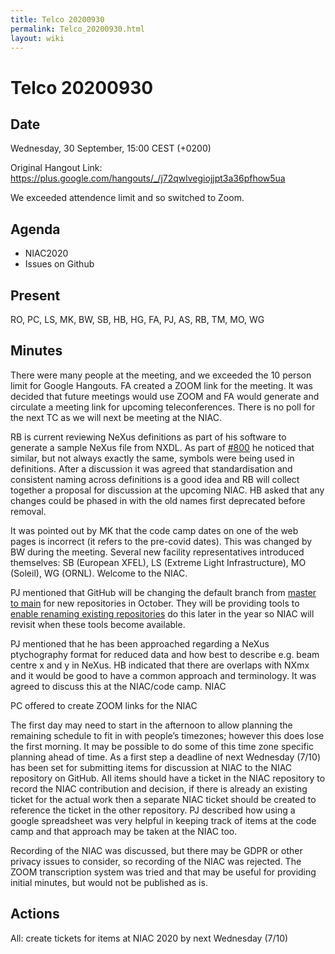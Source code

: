 ```yaml
---
title: Telco 20200930
permalink: Telco_20200930.html
layout: wiki
---
```

Telco 20200930
==============

Date
----

Wednesday, 30 September, 15:00 CEST (+0200)

<!-- end of autogeneration -->

Original Hangout Link:
<https://plus.google.com/hangouts/_/j72qwlvegiojjpt3a36pfhow5ua>

We exceeded attendence limit and so switched to Zoom.

Agenda
------
   * NIAC2020
   * Issues on Github

Present
--------
RO, PC, LS, MK, BW, SB, HB, HG, FA, PJ, AS, RB, TM, MO, WG

Minutes
--------

There were many people at the meeting, and we exceeded the 10 person limit for Google Hangouts. FA created a ZOOM link for the meeting. It was decided that future meetings would use ZOOM and FA would generate and circulate a meeting link for upcoming teleconferences. There is no poll for the next TC as we will next be meeting at the NIAC.

RB is current reviewing NeXus definitions as part of his software to generate a sample NeXus file from NXDL. As part of [#800](https://github.com/nexusformat/definitions/issues/800) he noticed that similar, but not always exactly the same, symbols were being used in definitions. After a discussion it was agreed that standardisation and consistent naming across definitions is a good idea and RB will collect together a proposal for discussion at the upcoming NIAC. HB asked that any changes could be phased in with the old names first deprecated before removal. 

It was pointed out by MK that the code camp dates on one of the web pages is incorrect (it refers to the pre-covid dates). This was changed by BW during the meeting. 
Several new facility representatives introduced themselves: SB (European XFEL), LS (Extreme Light Infrastructure), MO (Soleil), WG (ORNL). Welcome to the NIAC.

PJ mentioned that GitHub will be changing the default branch from [master to main](https://www.zdnet.com/article/github-to-replace-master-with-main-starting-next-month/) for new repositories in October. They will be providing tools to [enable renaming existing repositories](https://github.com/github/renaming) do this later in the year so NIAC will revisit when these tools become available.

PJ mentioned that he has been approached regarding a NeXus ptychography format for reduced data and how best to describe e.g. beam centre x and y in NeXus. HB indicated that there are overlaps with NXmx and it would be good to have a common approach and terminology. It was agreed to discuss this at the NIAC/code camp. 
NIAC

PC offered to create ZOOM links for the NIAC 

The first day may need to start in the afternoon to allow planning the remaining schedule to fit in with people’s timezones; however this does lose the first morning. It may be possible to do some of this time zone specific planning ahead of time. As a first step a deadline of next Wednesday (7/10) has been set for submitting items for discussion at NIAC to the NIAC repository on GitHub. All items should have a ticket in the NIAC repository to record the NIAC contribution and decision, if there is already an existing ticket for the actual work then a separate NIAC ticket should be created to reference the ticket in the other repository. PJ described how using a google spreadsheet was very helpful in keeping track of items at the code camp and that approach may be taken at the NIAC too.  

Recording of the NIAC was discussed, but there may be GDPR or other privacy issues to consider, so recording of the NIAC was rejected. The ZOOM transcription system was tried and that may be useful for providing initial minutes, but would not be published as is. 

Actions
-------
All: create tickets for items at NIAC 2020 by next Wednesday (7/10)


